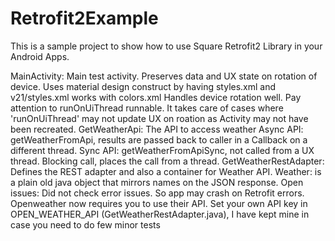 # Retrofit2Example

This is a sample project to show how to use Square Retrofit2 Library in your Android Apps.

MainActivity: Main test activity. Preserves data and UX state on rotation of device.
Uses material design construct by having styles.xml and v21/styles.xml works with colors.xml
Handles device rotation well.
Pay attention to runOnUiThread runnable. It takes care of cases where 'runOnUiThread' may not update UX on roation as Activity may not have been recreated.
GetWeatherApi: The API to access weather
Async API: getWeatherFromApi, results are passed back to caller in a Callback on a different thread.
Sync API: getWeatherFromApiSync, not called from a UX thread. Blocking call, places the call from a thread.
GetWeatherRestAdapter: Defines the REST adapter and also a container for Weather API.
Weather: is a plain old java object that mirrors names on the JSON response.
Open issues: Did not check error issues. So app may crash on Retrofit errors.
Openweather now requires you to use their API. Set your own API key in OPEN_WEATHER_API (GetWeatherRestAdapter.java), I have kept mine in case you need to do few minor tests
